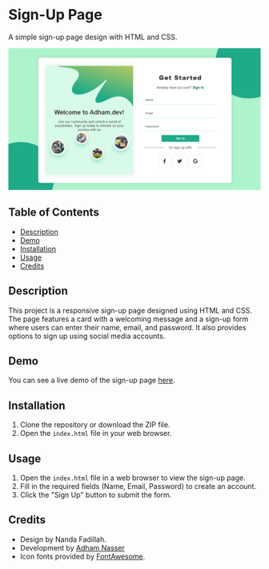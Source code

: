 # Sign-Up Page

A simple sign-up page design with HTML and CSS.

![Preview](preview.png) 

## Table of Contents

- [Description](#description)
- [Demo](#demo)
- [Installation](#installation)
- [Usage](#usage)
- [Credits](#credits)

## Description

This project is a responsive sign-up page designed using HTML and CSS. The page features a card with a welcoming message and a sign-up form where users can enter their name, email, and password. It also provides options to sign up using social media accounts.

## Demo

You can see a live demo of the sign-up page [here](https://your-demo-link.com).

## Installation

1. Clone the repository or download the ZIP file.
2. Open the `index.html` file in your web browser.

## Usage

1. Open the `index.html` file in a web browser to view the sign-up page.
2. Fill in the required fields (Name, Email, Password) to create an account.
3. Click the "Sign Up" button to submit the form.

## Credits

- Design by Nanda Fadillah.
- Development by [Adham Nasser](https://github.com/Adham-XIII)
- Icon fonts provided by [FontAwesome](https://fontawesome.com/).

